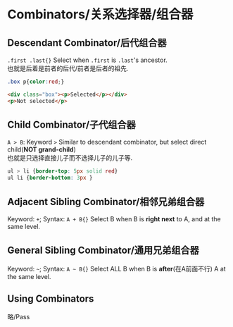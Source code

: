 # Combinators/关系选择器/组合器

## Descendant Combinator/后代组合器
`.first .last{}` Select when  `.first` is `.last`'s ancestor.  
也就是后着是前者的后代/前者是后者的祖先. 

```css
.box p{color:red;}
```
```html
<div class="box"><p>Selected</p></div>
<p>Not selected</p>
```

## Child Combinator/子代组合器
`A > B`: Keyword `>`
Similar to descendant combinator, but select direct child(**NOT grand-child**)  
也就是只选择直接儿子而不选择儿子的儿子等.

```css
ul > li {border-top: 5px solid red}
ul li {border-bottom: 3px }
```

## Adjacent Sibling Combinator/相邻兄弟组合器
Keyword: `+`; Syntax: `A + B{}`
Select B when B is **right next** to A, and at the same level.

## General Sibling Combinator/通用兄弟组合器
Keyword: `~`; Syntax: `A ~ B{}`
Select ALL B when B is **after**(在A前面不行) A at the same level.  

## Using Combinators
略/Pass

<!--EOF-->